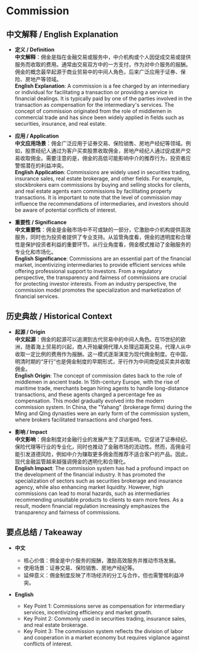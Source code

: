 # Commission

## 中文解释 / English Explanation

* **定义 / Definition**  
  **中文解释**：佣金是指在金融交易或服务中，中介机构或个人因促成交易或提供服务而收取的费用。通常由交易双方中的一方支付，作为对中介服务的报酬。佣金的概念最早起源于商业贸易中的中间人角色，后来广泛应用于证券、保险、房地产等领域。  
  **English Explanation**: A commission is a fee charged by an intermediary or individual for facilitating a transaction or providing a service in financial dealings. It is typically paid by one of the parties involved in the transaction as compensation for the intermediary's services. The concept of commission originated from the role of middlemen in commercial trade and has since been widely applied in fields such as securities, insurance, and real estate.

* **应用 / Application**  
  **中文应用场景**：佣金广泛应用于证券交易、保险销售、房地产经纪等领域。例如，股票经纪人通过为客户买卖股票收取佣金，房地产经纪人通过促成房产交易收取佣金。需要注意的是，佣金的高低可能影响中介的推荐行为，投资者应警惕潜在的利益冲突。  
  **English Application**: Commissions are widely used in securities trading, insurance sales, real estate brokerage, and other fields. For example, stockbrokers earn commissions by buying and selling stocks for clients, and real estate agents earn commissions by facilitating property transactions. It is important to note that the level of commission may influence the recommendations of intermediaries, and investors should be aware of potential conflicts of interest.

* **重要性 / Significance**  
  **中文重要性**：佣金是金融市场中不可或缺的一部分，它激励中介机构提供高效服务，同时也为投资者提供了专业支持。从监管角度看，佣金的透明度和合理性是保护投资者利益的重要环节。从行业角度看，佣金模式推动了金融服务的专业化和市场化。  
  **English Significance**: Commissions are an essential part of the financial market, incentivizing intermediaries to provide efficient services while offering professional support to investors. From a regulatory perspective, the transparency and fairness of commissions are crucial for protecting investor interests. From an industry perspective, the commission model promotes the specialization and marketization of financial services.

## 历史典故 / Historical Context

* **起源 / Origin**  
  **中文起源**：佣金的起源可以追溯到古代贸易中的中间人角色。在15世纪的欧洲，随着海上贸易的兴起，商人开始雇佣代理人处理远距离交易，代理人从中收取一定比例的费用作为报酬。这一模式逐渐演变为现代佣金制度。在中国，明清时期的“牙行”也是佣金制度的早期形式，牙行作为中间商促成买卖并收取佣金。  
  **English Origin**: The concept of commission dates back to the role of middlemen in ancient trade. In 15th-century Europe, with the rise of maritime trade, merchants began hiring agents to handle long-distance transactions, and these agents charged a percentage fee as compensation. This model gradually evolved into the modern commission system. In China, the "Yahang" (brokerage firms) during the Ming and Qing dynasties were an early form of the commission system, where brokers facilitated transactions and charged fees.

* **影响 / Impact**  
  **中文影响**：佣金制度对金融行业的发展产生了深远影响。它促进了证券经纪、保险代理等行业的专业化，同时也推动了金融市场的流动性。然而，高佣金可能引发道德风险，例如中介为赚取更多佣金而推荐不适合客户的产品。因此，现代金融监管越来越强调佣金的透明化和合理化。  
  **English Impact**: The commission system has had a profound impact on the development of the financial industry. It has promoted the specialization of sectors such as securities brokerage and insurance agency, while also enhancing market liquidity. However, high commissions can lead to moral hazards, such as intermediaries recommending unsuitable products to clients to earn more fees. As a result, modern financial regulation increasingly emphasizes the transparency and fairness of commissions.

## 要点总结 / Takeaway

* **中文**  
  - 核心价值：佣金是中介服务的报酬，激励高效服务并推动市场发展。  
  - 使用场景：证券交易、保险销售、房地产经纪等。  
  - 延伸意义：佣金制度反映了市场经济的分工与合作，但也需警惕利益冲突。  

* **English**  
  - Key Point 1: Commissions serve as compensation for intermediary services, incentivizing efficiency and market growth.  
  - Key Point 2: Commonly used in securities trading, insurance sales, and real estate brokerage.  
  - Key Point 3: The commission system reflects the division of labor and cooperation in a market economy but requires vigilance against conflicts of interest.